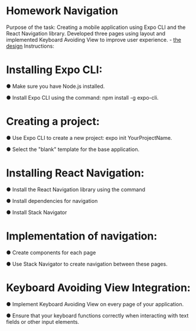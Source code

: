 # Homework Navigation
Purpose of the task: Creating a mobile application using Expo CLI and the React Navigation library. Developed three pages using layout and implemented Keyboard Avoiding View to improve user experience. - [the design](https://www.figma.com/file/LTn0bZjWnrcL6GOtDDHi7q/Basic-mobile-app-design-(Community)?node-id=2%3A2&mode=dev)
Instructions:

# Installing Expo CLI:
● Make sure you have Node.js installed.

● Install Expo CLI using the command: npm install -g expo-cli.

# Creating a project:
● Use Expo CLI to create a new project: expo init YourProjectName.

● Select the "blank" template for the base application.

# Installing React Navigation:
● Install the React Navigation library using the command

● Install dependencies for navigation

● Install Stack Navigator

# Implementation of navigation:
● Create components for each page

● Use Stack Navigator to create navigation between these pages.

# Keyboard Avoiding View Integration:
● Implement Keyboard Avoiding View on every page of your application.

● Ensure that your keyboard functions correctly when interacting with text fields or other input elements.
